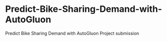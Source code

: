 # Predict-Bike-Sharing-Demand-with-AutoGluon
Predict Bike Sharing Demand with AutoGluon Project submission 
